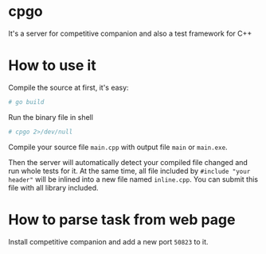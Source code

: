 # cpgo

It's a server for competitive companion and also a test framework for C++

# How to use it 

Compile the source at first, it's easy:

```sh
# go build
```

Run the binary file in shell 

```sh
# cpgo 2>/dev/null
```

Compile your source file `main.cpp` with output file `main` or `main.exe`.

Then the server will automatically detect your compiled file changed and run whole tests for it. At the same time, all file included by `#include "your header"` will be inlined
into a new file named `inline.cpp`. You can submit this file with all library included.

# How to parse task from web page

Install competitive companion and add a new port `50823` to it.
